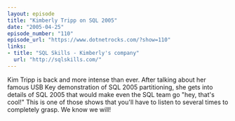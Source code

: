 ```yaml
---
layout: episode
title: "Kimberly Tripp on SQL 2005"
date: "2005-04-25"
episode_number: "110"
episode_url: "https://www.dotnetrocks.com/?show=110"
links:
- title: "SQL Skills - Kimberly's company"
  url: "http://sqlskills.com/"
---
```


Kim Tripp is back and more intense than ever. After talking about her famous USB Key demonstration of SQL 2005 partitioning, she gets into details of SQL 2005 that would make even the SQL team go "hey, that's cool!" This is one of those shows that you'll have to listen to several times to completely grasp. We know we will!
